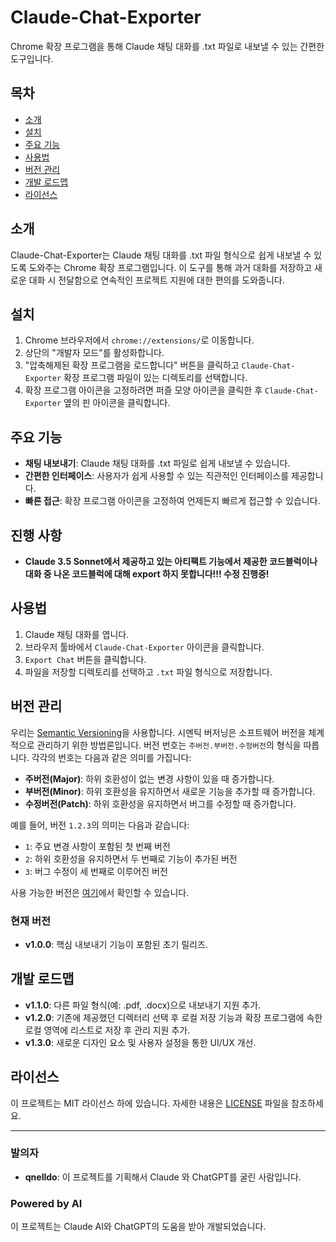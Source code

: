 # Claude-Chat-Exporter

Chrome 확장 프로그램을 통해 Claude 채팅 대화를 .txt 파일로 내보낼 수 있는 간편한 도구입니다.

## 목차

- [소개](#소개)
- [설치](#설치)
- [주요 기능](#주요-기능)
- [사용법](#사용법)
- [버전 관리](#버전-관리)
- [개발 로드맵](#개발-로드맵)
- [라이선스](#라이선스)

## 소개

Claude-Chat-Exporter는 Claude 채팅 대화를 .txt 파일 형식으로 쉽게 내보낼 수 있도록 도와주는 Chrome 확장 프로그램입니다. 
이 도구를 통해 과거 대화를 저장하고 새로운 대화 시 전달함으로 연속적인 프로젝트 지원에 대한 편의를 도와줍니다.

## 설치

1. Chrome 브라우저에서 `chrome://extensions/`로 이동합니다.
2. 상단의 "개발자 모드"를 활성화합니다.
3. "압축해제된 확장 프로그램을 로드합니다" 버튼을 클릭하고 `Claude-Chat-Exporter` 확장 프로그램 파일이 있는 디렉토리를 선택합니다.
4. 확장 프로그램 아이콘을 고정하려면 퍼즐 모양 아이콘을 클릭한 후 `Claude-Chat-Exporter` 옆의 핀 아이콘을 클릭합니다.

## 주요 기능

- **채팅 내보내기**: Claude 채팅 대화를 .txt 파일로 쉽게 내보낼 수 있습니다.
- **간편한 인터페이스**: 사용자가 쉽게 사용할 수 있는 직관적인 인터페이스를 제공합니다.
- **빠른 접근**: 확장 프로그램 아이콘을 고정하여 언제든지 빠르게 접근할 수 있습니다.

## 진행 사항
- **Claude 3.5 Sonnet에서 제공하고 있는 아티팩트 기능에서 제공한 코드블럭이나 대화 중 나온 코드블럭에 대해 export 하지 못합니다!!! 수정 진행중!**


## 사용법

1. Claude 채팅 대화를 엽니다.
2. 브라우저 툴바에서 `Claude-Chat-Exporter` 아이콘을 클릭합니다.
3. `Export Chat` 버튼을 클릭합니다.
4. 파일을 저장할 디렉토리를 선택하고 `.txt` 파일 형식으로 저장합니다.

## 버전 관리

우리는 [Semantic Versioning](https://semver.org/)을 사용합니다. 시멘틱 버저닝은 소프트웨어 버전을 체계적으로 관리하기 위한 방법론입니다. 버전 번호는 `주버전.부버전.수정버전`의 형식을 따릅니다. 각각의 번호는 다음과 같은 의미를 가집니다:

- **주버전(Major)**: 하위 호환성이 없는 변경 사항이 있을 때 증가합니다.
- **부버전(Minor)**: 하위 호환성을 유지하면서 새로운 기능을 추가할 때 증가합니다.
- **수정버전(Patch)**: 하위 호환성을 유지하면서 버그를 수정할 때 증가합니다.

예를 들어, 버전 `1.2.3`의 의미는 다음과 같습니다:

- `1`: 주요 변경 사항이 포함된 첫 번째 버전
- `2`: 하위 호환성을 유지하면서 두 번째로 기능이 추가된 버전
- `3`: 버그 수정이 세 번째로 이루어진 버전

사용 가능한 버전은 [여기](https://github.com/your-repo/Claude-Chat-Exporter/tags)에서 확인할 수 있습니다.

### 현재 버전

- **v1.0.0**: 핵심 내보내기 기능이 포함된 초기 릴리즈.

## 개발 로드맵

- **v1.1.0**: 다른 파일 형식(예: .pdf, .docx)으로 내보내기 지원 추가.
- **v1.2.0**: 기존에 제공했던 디렉터리 선택 후 로컬 저장 기능과 확장 프로그램에 속한 로컬 영역에 리스트로 저장 후 관리 지원 추가.
- **v1.3.0**: 새로운 디자인 요소 및 사용자 설정을 통한 UI/UX 개선.

## 라이선스

이 프로젝트는 MIT 라이선스 하에 있습니다. 자세한 내용은 [LICENSE](LICENSE) 파일을 참조하세요.

---

### 발의자

- **qnelldo**: 이 프로젝트를 기획해서 Claude 와 ChatGPT를 굴린 사람입니다.

### Powered by AI

이 프로젝트는 Claude AI와 ChatGPT의 도움을 받아 개발되었습니다.
